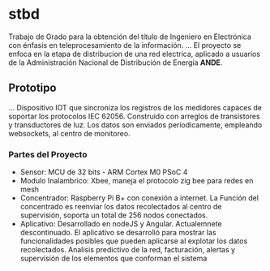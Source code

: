 # stbd
Trabajo de Grado para la obtención del título de Ingeniero en Electrónica con énfasis en teleprocesamiento de la información.
...
El proyecto se enfoca en la etapa de distribucion de una red electrica, aplicado a usuarios de la Administración Nacional de Distribución de Energía **ANDE**.

## Prototipo
...
Dispositivo IOT que sincroniza los registros de los medidores capaces de soportar los protocolos IEC 62056. Construido con arreglos de transistores y transductores de luz. Los datos son enviados periodicamente, empleando websockets, al centro de monitoreo.

### Partes del Proyecto
* Sensor: MCU de 32 bits - ARM Cortex M0 PSoC 4
* Modulo Inalambrico: Xbee, maneja el protocolo zig bee para redes en mesh
* Concentrador: Raspberry Pi B+ con conexión a internet. La Función del concentrado es reenviar los datos recolectados al centro de supervisión, soporta un total de 256 nodos conectados.
* Aplicativo: Desarrollado en nodeJS y Angular. Actualemnete descontinuado. El aplicativo se desarrolló para mostrar las funcionalidades posibles que pueden aplicarse al explotar los datos recolectados. Analisis predictivo de la red, facturación, alertas y supervisión de los elementos que conforman el sistema
